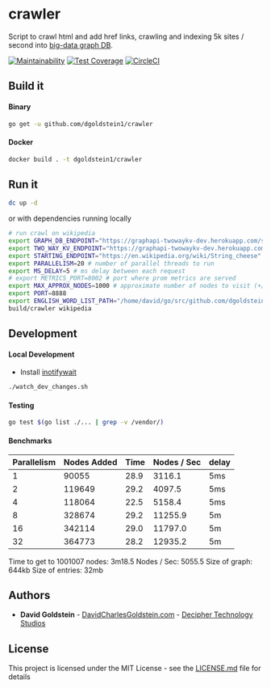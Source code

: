 # crawler

Script to crawl html and add href links, crawling and indexing 5k sites / second into [big-data graph DB](https://github.com/dgoldstein1/graphApi).

[![Maintainability](https://api.codeclimate.com/v1/badges/0918dd40ac9fd5d3e454/maintainability)](https://codeclimate.com/github/dgoldstein1/crawler/maintainability)
[![Test Coverage](https://api.codeclimate.com/v1/badges/0918dd40ac9fd5d3e454/test_coverage)](https://codeclimate.com/github/dgoldstein1/crawler/test_coverage)
[![CircleCI](https://circleci.com/gh/dgoldstein1/crawler.svg?style=svg)](https://circleci.com/gh/dgoldstein1/crawler)

## Build it

#### Binary

```sh
go get -u github.com/dgoldstein1/crawler
```

#### Docker
```sh
docker build . -t dgoldstein1/crawler
```

## Run it

```sh
dc up -d
```

or with dependencies running locally

```sh
# run crawl on wikipedia
export GRAPH_DB_ENDPOINT="https://graphapi-twowaykv-dev.herokuapp.com/services/biggraph" # endpoint of graph database
export TWO_WAY_KV_ENDPOINT="https://graphapi-twowaykv-dev.herokuapp.com/services/twowaykv" # endpoint of k:v <-> v:k lookup metadata db
export STARTING_ENDPOINT="https://en.wikipedia.org/wiki/String_cheese" # if empty, finds random article
export PARALLELISM=20 # number of parallel threads to run
export MS_DELAY=5 # ms delay between each request
# export METRICS_PORT=8002 # port where prom metrics are served
export MAX_APPROX_NODES=1000 # approximate number of nodes to visit (+/- one order of magnitude), set to '-1' for unlimited crawl
export PORT=8888
export ENGLISH_WORD_LIST_PATH="/home/david/go/src/github.com/dgoldstein1/crawler/synonyms/english.txt"
build/crawler wikipedia
```


## Development

#### Local Development

- Install [inotifywait](https://linux.die.net/man/1/inotifywait)
```sh
./watch_dev_changes.sh
```

#### Testing

```sh
go test $(go list ./... | grep -v /vendor/)
```

#### Benchmarks


| Parallelism | Nodes Added | Time | Nodes / Sec | delay |
|-------------|-------------|------|-------------|-------|
| 1           | 90055       | 28.9 | 3116.1      | 5ms   |
| 2           | 119649      | 29.2 | 4097.5      | 5ms   |
| 4           | 118064      | 22.5 | 5158.4      | 5ms   |
| 8           | 328674      | 29.2 | 11255.9     | 5m    |
| 16          | 342114      | 29.0 | 11797.0     | 5m    |
| 32          | 364773      | 28.2 | 12935.2     | 5m    |

Time to get to 1001007 nodes: 3m18.5
Nodes / Sec: 5055.5
Size of graph: 644kb
Size of entries: 32mb

## Authors

* **David Goldstein** - [DavidCharlesGoldstein.com](http://www.davidcharlesgoldstein.com/?github-wikipeida-path) - [Decipher Technology Studios](http://deciphernow.com/)

## License

This project is licensed under the MIT License - see the [LICENSE.md](LICENSE.md) file for details
